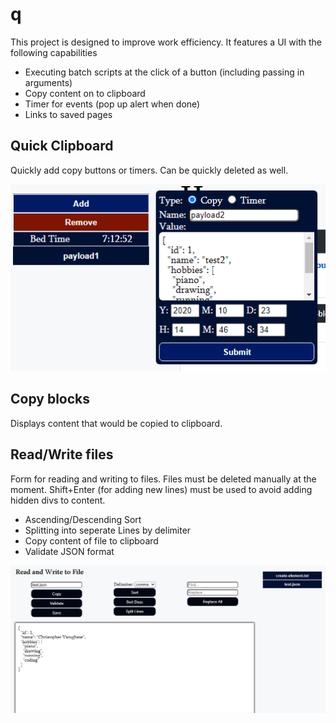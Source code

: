 # q
This project is designed to improve work efficiency. It features a UI with the following capabilities
- Executing batch scripts at the click of a button (including passing in arguments)
- Copy content on to clipboard
- Timer for events (pop up alert when done)
- Links to saved pages

## Quick Clipboard
Quickly add copy buttons or timers.  Can be quickly deleted as well.

![Quick Clipboard Feature](./documentation/quick-clipboard-feature.png)

## Copy blocks
Displays content that would be copied to clipboard. 

## Read/Write files
Form for reading and writing to files.  Files must be deleted manually at the moment.  Shift+Enter (for adding new lines) must be used to avoid adding hidden divs to content.
- Ascending/Descending Sort
- Splitting into seperate Lines by delimiter
- Copy content of file to clipboard
- Validate JSON format

![Read and Write Feature](./documentation/read-write-feature.png)